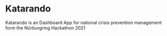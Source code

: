 # Katarando
Katarando is an Dashboard App for national crisis prevention management form the Nürburgring Hackathon 2021 
